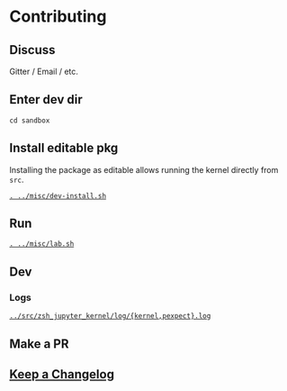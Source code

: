 # Contributing
 
## Discuss

Gitter / Email / etc.

## Enter dev dir

`cd sandbox`

## Install editable pkg

Installing the package as editable allows running the kernel directly from `src`.

[`. ../misc/dev-install.sh`](./misc/dev-install.sh)

## Run

[`. ../misc/lab.sh`](./misc/lab.sh) 

## Dev

### Logs 

[`../src/zsh_jupyter_kernel/log/{kernel,pexpect}.log`](../src/zsh_jupyter_kernel/log)

## Make a PR

## [Keep a Changelog](https://keepachangelog.com/en/0.3.0/)
